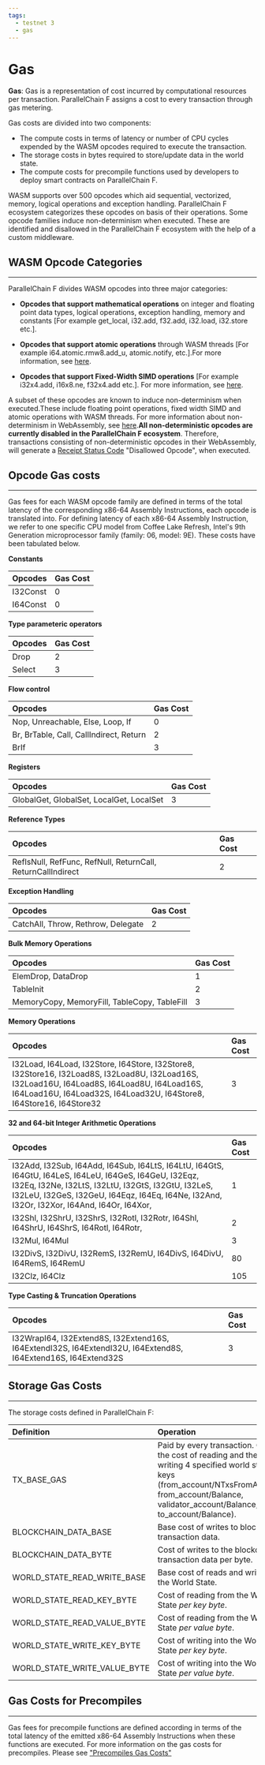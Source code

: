 ```yaml
---
tags:
  - testnet 3
  - gas
---
```


# Gas

**Gas**: Gas is a representation of cost incurred by computational resources per transaction. ParallelChain F assigns a cost to every transaction through gas metering. 

Gas costs are divided into two components:

- The compute costs in terms of latency or number of CPU cycles expended by the WASM opcodes required to execute the transaction.
- The storage costs in bytes required to store/update data in the world state.
- The compute costs for precompile functions used by developers to deploy smart contracts on ParallelChain F.

WASM supports over 500 opcodes which aid sequential, vectorized, memory, logical operations and exception handling. ParallelChain F ecosystem categorizes these opcodes on basis of their operations. Some opcode families induce non-determinism when executed. These are identified and disallowed in the ParallelChain F ecosystem with the help of a custom middleware. 

## WASM Opcode Categories
---

ParallelChain F divides WASM opcodes into three major categories:

- **Opcodes that support mathematical operations** on integer and floating point data types, logical operations, exception 
    handling, memory and constants [For example get_local, i32.add, f32.add, i32.load, i32.store etc.].

- **Opcodes that support atomic operations** through WASM threads [For example i64.atomic.rmw8.add_u, atomic.notify, etc.].For 
    more information, see [here](https://github.com/WebAssembly/threads/blob/master/proposals/threads/Overview.md).

- **Opcodes that support Fixed-Width SIMD operations** [For example i32x4.add, i16x8.ne, f32x4.add etc.]. For more information, 
   see [here](https://github.com/WebAssembly/simd/blob/main/proposals/simd/SIMD.md).


A subset of these opcodes are known to induce non-determinism when executed.These include floating point operations, fixed width SIMD and atomic operations with WASM threads. For more information about non-determinism in WebAssembly, see [here](https://github.com/WebAssembly/design/blob/main/Nondeterminism.md).__All non-deterministic opcodes are currently disabled in the ParallelChain F ecosystem__. Therefore, transactions consisting of non-deterministic opcodes in their WebAssembly, will generate a [Receipt Status Code](../getting_started/status_code.md) "Disallowed Opcode", when executed.


## Opcode Gas costs
---

Gas fees for each WASM opcode family are defined in terms of the total latency of the corresponding x86-64 Assembly Instructions, each opcode is translated into. For defining latency of each x86-64 Assembly Instruction, we refer to one specific CPU model from Coffee Lake Refresh, Intel's 9th Generation microprocessor family (family: 06, model: 9E). These costs have been tabulated below.

**Constants**

| Opcodes | Gas Cost |
|:--- |:--- |
I32Const  |0|
I64Const  |0|

**Type parameteric operators**

| Opcodes | Gas Cost | 
|:--- |:--- |
Drop |2| 
Select |3|

**Flow control**

| Opcodes | Gas Cost |
|:--- |:--- |
Nop, Unreachable, Else, Loop, If  |0| 
Br, BrTable, Call, CallIndirect, Return |2|
BrIf |3|
  
**Registers**

| Opcodes | Gas Cost |
|:--- |:--- |
GlobalGet, GlobalSet, LocalGet, LocalSet  |3|
  
**Reference Types**

| Opcodes | Gas Cost |
|:--- |:--- |
RefIsNull, RefFunc, RefNull, ReturnCall, ReturnCallIndirect |2| 
  
**Exception Handling**

| Opcodes | Gas Cost |
|:--- |:--- |
CatchAll, Throw, Rethrow, Delegate |2|

**Bulk Memory Operations**

| Opcodes | Gas Cost |
|:--- |:--- |
ElemDrop, DataDrop  |1|
TableInit |2| 
MemoryCopy, MemoryFill, TableCopy, TableFill  |3| 

**Memory Operations**

| Opcodes | Gas Cost |
|:--- |:--- |
|I32Load, I64Load, I32Store, I64Store, I32Store8, I32Store16, I32Load8S, I32Load8U, I32Load16S, I32Load16U, I64Load8S, I64Load8U, I64Load16S, I64Load16U, I64Load32S, I64Load32U, I64Store8, I64Store16, I64Store32 |3|   

**32 and 64-bit Integer Arithmetic Operations**

| Opcodes | Gas Cost |
|:--- |:--- |
|I32Add, I32Sub, I64Add, I64Sub, I64LtS, I64LtU, I64GtS, I64GtU, I64LeS, I64LeU, I64GeS, I64GeU, I32Eqz, I32Eq, I32Ne, I32LtS, I32LtU, I32GtS, I32GtU, I32LeS, I32LeU, I32GeS, I32GeU, I64Eqz, I64Eq, I64Ne, I32And, I32Or, I32Xor, I64And, I64Or, I64Xor, |1|
|I32Shl, I32ShrU, I32ShrS, I32Rotl, I32Rotr, I64Shl, I64ShrU, I64ShrS, I64Rotl, I64Rotr,  |2|
|I32Mul, I64Mul |3|
|I32DivS, I32DivU, I32RemS, I32RemU, I64DivS, I64DivU, I64RemS, I64RemU |80|
|I32Clz, I64Clz |105|
  
**Type Casting & Truncation Operations**

| Opcodes | Gas Cost |
|:--- |:--- |
|I32WrapI64, I32Extend8S, I32Extend16S, I64ExtendI32S, I64ExtendI32U, I64Extend8S, I64Extend16S, I64Extend32S |3| 


## Storage Gas Costs
---

The storage costs defined in ParallelChain F:

| Definition | Operation | Cost 
|:--- |:--- |:--- |
TX_BASE_GAS                                                  |Paid by every transaction. Offsets the cost of reading and then writing 4 specified world state keys (from_account/NTxsFromAccount, from_account/Balance, validator_account/Balance, to_account/Balance).|44200
BLOCKCHAIN_DATA_BASE                                         |Base cost of writes to blockchain transaction data.|100|
BLOCKCHAIN_DATA_BYTE                                         |Cost of writes to the blockchain transaction data per byte.|100|
WORLD_STATE_READ_WRITE_BASE                                  |Base cost of reads and writes on the World State.|100|
WORLD_STATE_READ_KEY_BYTE                                    |Cost of reading from the World State *per key byte*.|150|
WORLD_STATE_READ_VALUE_BYTE                                  |Cost of reading from the World State *per value byte*.|1|
WORLD_STATE_WRITE_KEY_BYTE                                   |Cost of writing into the World State *per key byte*.|150|
WORLD_STATE_WRITE_VALUE_BYTE                                 |Cost of writing into the World State *per value byte*.|150|


## Gas Costs for Precompiles
---

Gas fees for precompile functions are defined according in terms of the total latency of the emitted x86-64 Assembly Instructions when these 
functions are executed.
For more information on the gas costs for precompiles. Please see ["Precompiles Gas Costs"](../../smart_contract_sdk/advance/precompiles)
